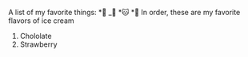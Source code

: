 A list of my favorite things:
*🎄
_🏏
*🐱
*🏃
In order, these are my favorite flavors of ice cream
1. Chololate
2. Strawberry
